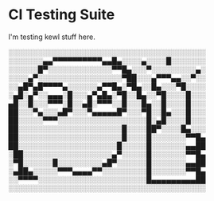# CI Testing Suite

I'm testing kewl stuff here.

░░░░░░░░░░░░░░░░░░░░░░░░░░░░░░░░░░░░░░░░
░░░░░░░▄▄▀▀▀▀▀▀▀▀▀▀▄▄█▄░░░░▄░░░░█░░░░░░░
░░░░░░█▀░░░░░░░░░░░░░▀▀█▄░░░▀░░░░░░░░░▄░
░░░░▄▀░░░░░░░░░░░░░░░░░▀██░░░▄▀▀▀▄▄░░▀░░
░░▄█▀▄█▀▀▀▀▄░░░░░░▄▀▀█▄░▀█▄░░█▄░░░▀█░░░░
░▄█░▄▀░░▄▄▄░█░░░▄▀▄█▄░▀█░░█▄░░▀█░░░░█░░░
▄█░░█░░░▀▀▀░█░░▄█░▀▀▀░░█░░░█▄░░█░░░░█░░░
██░░░▀▄░░░▄█▀░░░▀▄▄▄▄▄█▀░░░▀█░░█▄░░░█░░░
██░░░░░▀▀▀░░░░░░░░░░░░░░░░░░█░▄█░░░░█░░░
██░░░░░░░░░░░░░░░░░░░░░█░░░░██▀░░░░█▄░░░
██░░░░░░░░░░░░░░░░░░░░░█░░░░█░░░░░░░▀▀█▄
██░░░░░░░░░░░░░░░░░░░░█░░░░░█░░░░░░░▄▄██
░██░░░░░░░░░░░░░░░░░░▄▀░░░░░█░░░░░░░▀▀█▄
░▀█░░░░░░█░░░░░░░░░▄█▀░░░░░░█░░░░░░░▄▄██
░▄██▄░░░░░▀▀▀▄▄▄▄▀▀░░░░░░░░░█░░░░░░░▀▀█▄
░░▀▀▀▀░░░░░░░░░░░░░░░░░░░░░░█▄▄▄▄▄▄▄▄▄██
░░░░░░░░░░░░░░░░░░░░░░░░░░░░░░░░░░░░░░░░